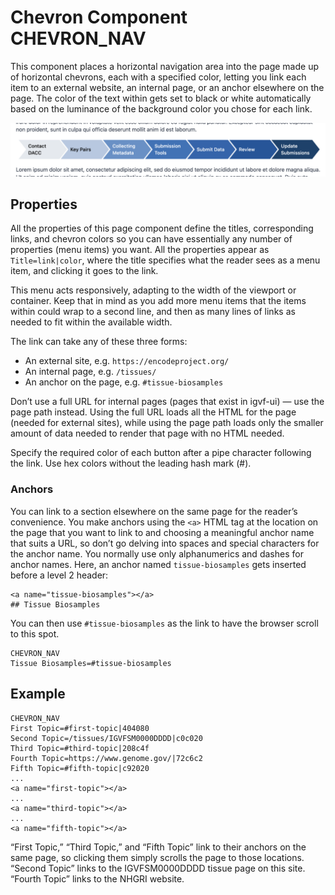# Chevron Component CHEVRON_NAV

This component places a horizontal navigation area into the page made up of horizontal chevrons, each with a specified color, letting you link each item to an external website, an internal page, or an anchor elsewhere on the page. The color of the text within gets set to black or white automatically based on the luminance of the background color you chose for each link.

![Demonstration of the chevron navigation page component](../../../public/pages/chevron-navigation-demo.png)

## Properties

All the properties of this page component define the titles, corresponding links, and chevron colors so you can have essentially any number of properties (menu items) you want. All the properties appear as `Title=link|color`, where the title specifies what the reader sees as a menu item, and clicking it goes to the link.

This menu acts responsively, adapting to the width of the viewport or container. Keep that in mind as you add more menu items that the items within could wrap to a second line, and then as many lines of links as needed to fit within the available width.

The link can take any of these three forms:

- An external site, e.g. `https://encodeproject.org/`
- An internal page, e.g. `/tissues/`
- An anchor on the page, e.g. `#tissue-biosamples`

Don’t use a full URL for internal pages (pages that exist in igvf-ui) — use the page path instead. Using the full URL loads all the HTML for the page (needed for external sites), while using the page path loads only the smaller amount of data needed to render that page with no HTML needed.

Specify the required color of each button after a pipe character following the link. Use hex colors without the leading hash mark (#).

### Anchors

You can link to a section elsewhere on the same page for the reader’s convenience. You make anchors using the `<a>` HTML tag at the location on the page that you want to link to and choosing a meaningful anchor name that suits a URL, so don’t go delving into spaces and special characters for the anchor name. You normally use only alphanumerics and dashes for anchor names. Here, an anchor named `tissue-biosamples` gets inserted before a level 2 header:

```
<a name="tissue-biosamples"></a>
## Tissue Biosamples
```

You can then use `#tissue-biosamples` as the link to have the browser scroll to this spot.

```
CHEVRON_NAV
Tissue Biosamples=#tissue-biosamples
```

## Example

```
CHEVRON_NAV
First Topic=#first-topic|404080
Second Topic=/tissues/IGVFSM0000DDDD|c0c020
Third Topic=#third-topic|208c4f
Fourth Topic=https://www.genome.gov/|72c6c2
Fifth Topic=#fifth-topic|c92020
...
<a name="first-topic"></a>
...
<a name="third-topic"></a>
...
<a name="fifth-topic"></a>
```

“First Topic,” “Third Topic,” and “Fifth Topic” link to their anchors on the same page, so clicking them simply scrolls the page to those locations. “Second Topic” links to the IGVFSM0000DDDD tissue page on this site. “Fourth Topic” links to the NHGRI website.
